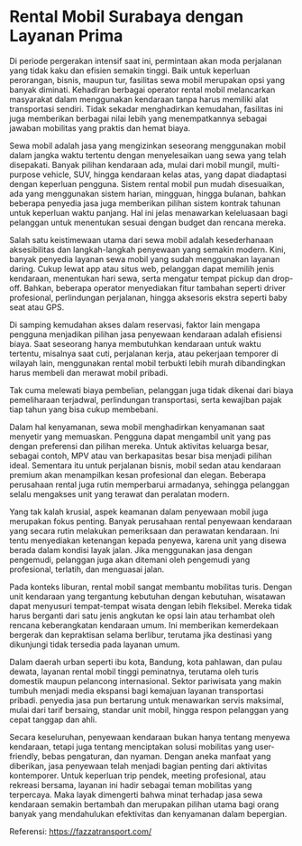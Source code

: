 # Rental Mobil Surabaya dengan Layanan Prima
Di periode pergerakan intensif saat ini, permintaan akan moda perjalanan yang tidak kaku dan efisien semakin tinggi. Baik untuk keperluan perorangan, bisnis, maupun tur, fasilitas sewa mobil merupakan opsi yang banyak diminati. Kehadiran berbagai operator rental mobil melancarkan masyarakat dalam menggunakan kendaraan tanpa harus memiliki alat transportasi sendiri. Tidak sekadar menghadirkan kemudahan, fasilitas ini juga memberikan berbagai nilai lebih yang menempatkannya sebagai jawaban mobilitas yang praktis dan hemat biaya.

Sewa mobil adalah jasa yang mengizinkan seseorang menggunakan mobil dalam jangka waktu tertentu dengan menyelesaikan uang sewa yang telah disepakati. Banyak pilihan kendaraan ada, mulai dari mobil mungil, multi-purpose vehicle, SUV, hingga kendaraan kelas atas, yang dapat diadaptasi dengan keperluan pengguna. Sistem rental mobil pun mudah disesuaikan, ada yang menggunakan sistem harian, mingguan, hingga bulanan, bahkan beberapa penyedia jasa juga memberikan pilihan sistem kontrak tahunan untuk keperluan waktu panjang. Hal ini jelas menawarkan keleluasaan bagi pelanggan untuk menentukan sesuai dengan budget dan rencana mereka.

Salah satu keistimewaan utama dari sewa mobil adalah kesederhanaan aksesibilitas dan langkah-langkah penyewaan yang semakin modern. Kini, banyak penyedia layanan sewa mobil yang sudah menggunakan layanan daring. Cukup lewat app atau situs web, pelanggan dapat memilih jenis kendaraan, menentukan hari sewa, serta mengatur tempat pickup dan drop-off. Bahkan, beberapa operator menyediakan fitur tambahan seperti driver profesional, perlindungan perjalanan, hingga aksesoris ekstra seperti baby seat atau GPS.

Di samping kemudahan akses dalam reservasi, faktor lain mengapa pengguna menjadikan pilihan jasa penyewaan kendaraan adalah efisiensi biaya. Saat seseorang hanya membutuhkan kendaraan untuk waktu tertentu, misalnya saat cuti, perjalanan kerja, atau pekerjaan temporer di wilayah lain, menggunakan rental mobil terbukti lebih murah dibandingkan harus membeli dan merawat mobil pribadi.

Tak cuma melewati biaya pembelian, pelanggan juga tidak dikenai dari biaya pemeliharaan terjadwal, perlindungan transportasi, serta kewajiban pajak tiap tahun yang bisa cukup membebani.

Dalam hal kenyamanan, sewa mobil menghadirkan kenyamanan saat menyetir yang memuaskan. Pengguna dapat mengambil unit yang pas dengan preferensi dan pilihan mereka. Untuk aktivitas keluarga besar, sebagai contoh, MPV atau van berkapasitas besar bisa menjadi pilihan ideal. Sementara itu untuk perjalanan bisnis, mobil sedan atau kendaraan premium akan menampilkan kesan profesional dan elegan. Beberapa perusahaan rental juga rutin memperbarui armadanya, sehingga pelanggan selalu mengakses unit yang terawat dan peralatan modern.

Yang tak kalah krusial, aspek keamanan dalam penyewaan mobil juga merupakan fokus penting. Banyak perusahaan rental penyewaan kendaraan yang secara rutin melakukan pemeriksaan dan perawatan kendaraan. Ini tentu menyediakan ketenangan kepada penyewa, karena unit yang disewa berada dalam kondisi layak jalan. Jika menggunakan jasa dengan pengemudi, pelanggan juga akan ditemani oleh pengemudi yang profesional, terlatih, dan menguasai jalan.

Pada konteks liburan, rental mobil sangat membantu mobilitas turis. Dengan unit kendaraan yang tergantung kebutuhan dengan kebutuhan, wisatawan dapat menyusuri tempat-tempat wisata dengan lebih fleksibel. Mereka tidak harus berganti dari satu jenis angkutan ke opsi lain atau terhambat oleh rencana keberangkatan kendaraan umum. Ini memberikan kemerdekaan bergerak dan kepraktisan selama berlibur, terutama jika destinasi yang dikunjungi tidak tersedia pada layanan umum.

Dalam daerah urban seperti ibu kota, Bandung, kota pahlawan, dan pulau dewata, layanan rental mobil tinggi peminatnya, terutama oleh turis domestik maupun pelancong internasional. Sektor pariwisata yang makin tumbuh menjadi media ekspansi bagi kemajuan layanan transportasi pribadi. penyedia jasa pun bertarung untuk menawarkan servis maksimal, mulai dari tarif bersaing, standar unit mobil, hingga respon pelanggan yang cepat tanggap dan ahli.

Secara keseluruhan, penyewaan kendaraan bukan hanya tentang menyewa kendaraan, tetapi juga tentang menciptakan solusi mobilitas yang user-friendly, bebas pengaturan, dan nyaman. Dengan aneka manfaat yang diberikan, jasa penyewaan telah menjadi bagian penting dari aktivitas kontemporer. Untuk keperluan trip pendek, meeting profesional, atau rekreasi bersama, layanan ini hadir sebagai teman mobilitas yang terpercaya. Maka layak dimengerti bahwa minat terhadap jasa sewa kendaraan semakin bertambah dan merupakan pilihan utama bagi orang banyak yang mendahulukan efektivitas dan kenyamanan dalam bepergian.

Referensi: https://fazzatransport.com/
